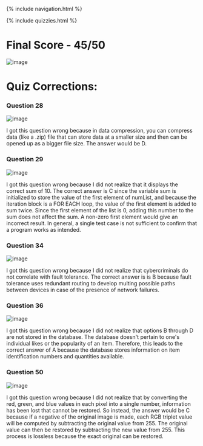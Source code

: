 {% include navigation.html %}

{% include quizzies.html %}

# Final Score - 45/50
![image](https://user-images.githubusercontent.com/89278326/164792611-5e360494-032e-4139-8bac-b35e3f813bf1.png)
 
# Quiz Corrections:
### Question 28
![image](https://user-images.githubusercontent.com/89278326/164945009-1928b875-e7a9-4bf5-8271-99849039d8ef.png)

I got this question wrong because in data compression, you can compress data (like a .zip) file that can store data at a smaller size and then can be opened up as a bigger file size. The answer would be D.

### Question 29
![image](https://user-images.githubusercontent.com/89278326/164946542-328067ee-de03-4fb4-914f-7188bd1d94d0.png)

I got this question wrong because I did not realize that it displays the correct sum of 10. The correct answer is C since the variable sum is initialized to store the value of the first element of numList, and because the iteration block is a FOR EACH loop, the value of the first element is added to sum twice. Since the first element of the list is 0, adding this number to the sum does not affect the sum. A non-zero first element would give an incorrect result. In general, a single test case is not sufficient to confirm that a program works as intended. 

### Question 34
![image](https://user-images.githubusercontent.com/89278326/164946841-7ea35d99-a0ae-490a-87cf-6e0d66e24e02.png)

I got this question wrong because I did not realize that cybercriminals do not correlate with fault tolerance. The correct answer is is B because fault tolerance uses redundant routing to develop multing possible paths between devices in case of the presence of network failures. 

### Question 36
![image](https://user-images.githubusercontent.com/89278326/164946972-4753cd2a-7aed-4b6c-8fde-a73f9c9aafa8.png)

I got this question wrong because I did not realize that options B through D are not stored in the database. The database doesn't pertain to one's individual likes or the popularity of an item. Therefore, this leads to the correct answer of A because the database stores information on item identification numbers and quantities available.

### Question 50
![image](https://user-images.githubusercontent.com/89278326/164948162-e5c2f2d0-2c33-4633-96e4-96f22b77c961.png)

I got this question wrong because I did not realize that by converting the red, green, and blue values in each pixel into a single number, information has been lost that cannot be restored. So instead, the answer would be C because if a negative of the original image is made, each RGB triplet value will be computed by subtracting the original value from 255. The original value can then be restored by subtracting the new value from 255. This process is lossless because the exact original can be restored.
